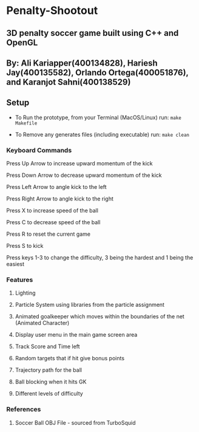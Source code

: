 # Penalty-Shootout
## 3D penalty soccer game built using C++ and OpenGL
## By: Ali Kariapper(400134828), Hariesh Jay(400135582), Orlando Ortega(400051876), and Karanjot Sahni(400138529) ##

## Setup

* To Run the prototype, from your Terminal (MacOS/Linux) run:
	```make Makefile```

* To Remove any generates files (including executable) run:
	```make clean```

### Keyboard Commands ###
Press Up Arrow to increase upward momentum of the kick

Press Down Arrow to decrease upward momentum of the kick

Press Left Arrow to angle kick to the left

Press Right Arrow to angle kick to the right

Press X to increase speed of the ball

Press C to decrease speed of the ball

Press R to reset the current game

Press S to kick

Press keys 1-3 to change the difficulty, 3 being the hardest and 1 being the easiest

### Features ###
1. Lighting

2. Particle System using libraries from the particle assignment

3. Animated goalkeeper which moves within the boundaries of the net (Animated Character)

4. Display user menu in the main game screen area

5. Track Score and Time left

6. Random targets that if hit give bonus points

7. Trajectory path for the ball 

8. Ball blocking when it hits GK

9. Different levels of difficulty

### References ###

1. Soccer Ball OBJ File - sourced from TurboSquid